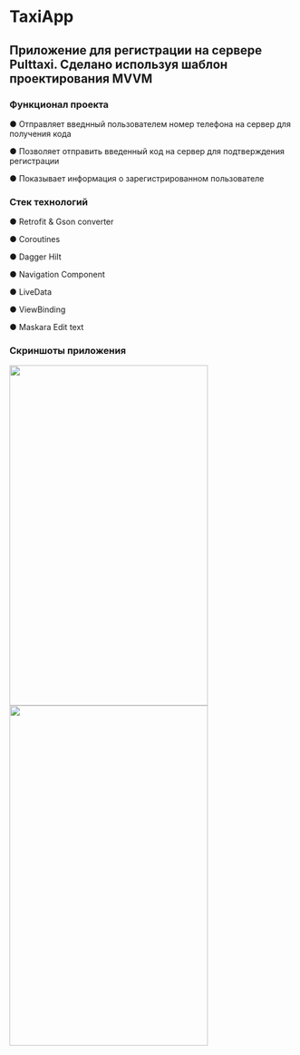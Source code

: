 # TaxiApp
## Приложение для регистрации на сервере Pulttaxi. Сделано используя шаблон проектирования MVVM
### Функционал проекта

● Отправляет введнный пользователем номер телефона на сервер для получения кода

● Позволяет отправить введенный код на сервер для подтверждения регистрации

● Показывает информация о зарегистрированном пользователе

### Стек технологий

● Retrofit & Gson converter

● Coroutines

● Dagger Hilt 

● Navigation Component 

● LiveData 

● ViewBinding

● Maskara Edit text

### Скриншоты приложения 

<img src="https://user-images.githubusercontent.com/60889423/121211769-6e336680-c885-11eb-8e84-7926b6cdaa61.jpg" width="350" height="600">
<img src="https://user-images.githubusercontent.com/60889423/121211794-71c6ed80-c885-11eb-8244-0b924467946f.jpg" width="350" height="600">
